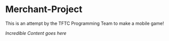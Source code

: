 # Merchant-Project
This is an attempt by the TFTC Programming Team to make a mobile game!

*Incredible Content goes here*
